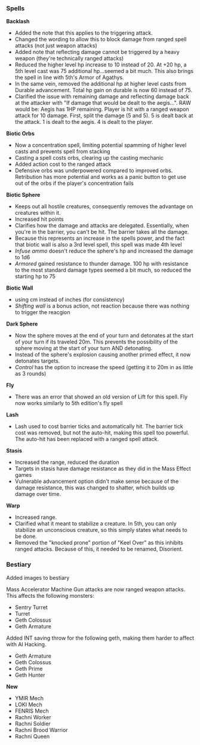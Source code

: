 ### Spells

__Backlash__
* Added the note that this applies to the triggering attack.
* Changed the wording to allow this to block damage from ranged spell attacks (not just weapon attacks)
* Added note that reflecting damage cannot be triggered by a heavy weapon (they're technically ranged attacks)
* Reduced the higher level hp increase to 10 instead of 20. At +20 hp, a 5th level cast was 75 additional hp...seemed a
bit much. This also brings the spell in line with 5th's Armor of Agathys.
* In the same vein, removed the additional hp at higher level casts from Durable advancement. Total hp gain on durable
is now 60 instead of 75.
* Clarified the issue with remaining damage and reflecting damage back at the attacker with "If damage that would be dealt
to the aegis...". RAW would be: Aegis has 1HP remaining. Player is hit with a ranged weapon attack for 10 damage. First,
split the damage (5 and 5). 5 is dealt back at the attack. 1 is dealt to the aegis. 4 is dealt to the player.

__Biotic Orbs__
* Now a concentration spell, limiting potential spamming of higher level casts and prevents spell from stacking
* Casting a spell costs orbs, clearing up the casting mechanic
* Added action cost to the ranged attack
* Defensive orbs was underpowered compared to improved orbs. Retribution has more potential and works as a panic button
to get use out of the orbs if the player's concentration fails

__Biotic Sphere__
* Keeps out all hostile creatures, consequently removes the advantage on creatures within it.
* Increased hit points
* Clarifies how the damage and attacks are delegated. Essentially, when you're in the barrier, you can't be hit. The barrier takes all the damage.
* Because this represents an increase in the spells power, and the fact that biotic wall is also a 3rd level spell, this spell was made 4th level
* _Infuse ammo_ doesn't reduce the sphere's hp and increased the damage to 1d6
* _Armored_ gained resistance to thunder damage. 100 hp with resistance to the most standard damage types seemed a bit much, so reduced the starting hp to 75

__Biotic Wall__
* using cm instead of inches (for consistency)
* _Shifting wall_ is a bonus action, not reaction because there was nothing to trigger the reacgion

__Dark Sphere__
* Now the sphere moves at the end of your turn and detonates at the start of your turn if its traveled 20m. This prevents
the possibility of the sphere moving at the start of your turn AND detonating.
* Instead of the sphere's explosion causing another primed effect, it now detonates targets.
* _Control_ has the option to increase the speed (getting it to 20m in as little as 3 rounds)

__Fly__
* There was an error that showed an old version of Lift for this spell. Fly now works similarly to 5th edition's fly spell

__Lash__
* Lash used to cost barrier ticks and automatically hit. The barrier tick cost was removed, but not the auto-hit, making
this spell too powerful. The auto-hit has been replaced with a ranged spell attack.

__Stasis__
* Increased the range, reduced the duration
* Targets in stasis have damage resistance as they did in the Mass Effect games
* Vulnerable advancement option didn't make sense because of the damage resistance, this was changed to shatter,
which builds up damage over time.

__Warp__
* Increased range.
* Clarified what it meant to stabilize a creature. In 5th, you can only stabilize an unconscious creature, so this simply states what needs to be done.
* Removed the "knocked prone" portion of "Keel Over" as this inhibits ranged attacks. Because of this, it needed to be renamed, Disorient.

### Bestiary

Added images to bestiary

Mass Accelerator Machine Gun attacks are now ranged weapon attacks. This affects the following monsters:
- Sentry Turret
- Turret
- Geth Colossus
- Geth Armature

Added INT saving throw for the following geth, making them harder to affect with AI Hacking.
  - Geth Armature
  - Geth Colossus
  - Geth Prime
  - Geth Hunter

__New__
- YMIR Mech
- LOKI Mech
- FENRIS Mech
- Rachni Worker
- Rachni Soldier
- Rachni Brood Warrior
- Rachni Queen
